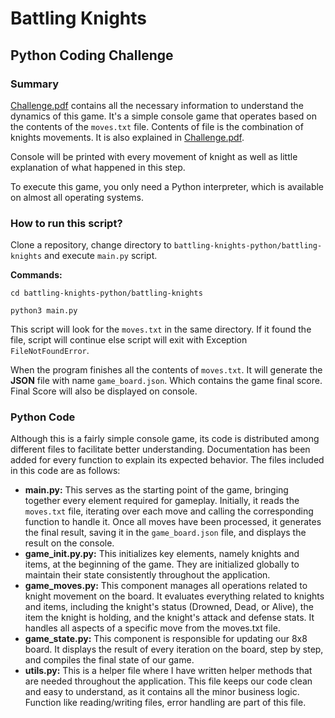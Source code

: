# Battling Knights

## Python Coding Challenge

### Summary
[Challenge.pdf](https://github.com/muak4/battling-knights-python/blob/main/Challenge.pdf) contains all the necessary information to understand the dynamics of this game. It's a simple 
console game that operates based on the contents of the `moves.txt` file. Contents of file is the combination
of knights movements. It is also explained in [Challenge.pdf](https://github.com/muak4/battling-knights-python/blob/main/Challenge.pdf).

Console will be printed with every movement of knight as well as little
explanation of what happened in this step.

To execute this game, you only need a Python interpreter, which is available on almost all operating systems.

### How to run this script?

Clone a repository, change directory to `battling-knights-python/battling-knights` and execute `main.py` script.

**Commands:**

`cd battling-knights-python/battling-knights`

`python3 main.py` 

This script will look for the `moves.txt` in the same directory. If it found the file, script will continue else script
will exit with Exception `FileNotFoundError`.

When the program finishes all the contents of `moves.txt`. It will generate the **JSON** file with name 
`game_board.json`. Which contains the game final score. Final Score will also be displayed on console. 

### Python Code

Although this is a fairly simple console game, its code is distributed among different files to facilitate better
understanding. Documentation has been added for every function to explain its expected behavior. The files included
in this code are as follows:

- **main.py:** This serves as the starting point of the game, bringing together every element required for gameplay.
  Initially, it reads the `moves.txt` file, iterating over each move and calling the corresponding function to handle it.
  Once all moves have been processed, it generates the final result, saving it in the `game_board.json` file, and 
  displays the result on the console.
- **game_init.py.py:** This initializes key elements, namely knights and items, at the beginning of the game. 
  They are initialized globally to maintain their state consistently throughout the application.
- **game_moves.py:** This component manages all operations related to knight movement on the board. It evaluates 
  everything related to knights and items, including the knight's status (Drowned, Dead, or Alive), the item the 
  knight is holding, and the knight's attack and defense stats. It handles all aspects of a specific move from the 
  moves.txt file.
- **game_state.py:** This component is responsible for updating our 8x8 board. It displays the result of every 
  iteration on the board, step by step, and compiles the final state of our game.
- **utils.py:** This is a helper file where I have written helper methods that are needed throughout the application.
  This file keeps our code clean and easy to understand, as it contains all the minor business logic.
  Function like reading/writing files, error handling are part of this file.
